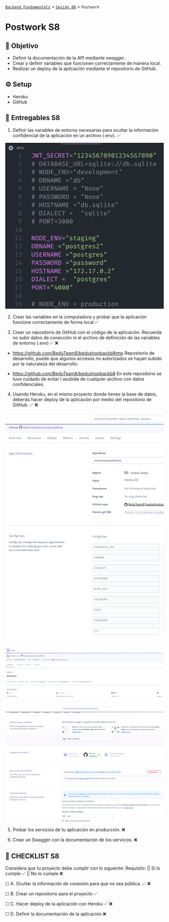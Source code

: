 [`Backend Fundamentals`](../../README.md) > [`Sesión 08`](../README.md) > `Postwork`

# Postwork S8

## 🎯 Objetivo

- Definir la documentación de la API mediante swagger.
- Crear y definir variables que funcionen correctamente de manera local.
- Realizar un deploy de la aplicación mediante el repositorio de GitHub.


## ⚙️ Setup

- Heroku
- GitHub

## 📑 Entregables S8

1. Definir las variables de entorno necesarias para ocultar la información confidencial de la aplicación en un archivo (.env).   ✅

![Archivo .env](./images/env_Variables.png)

2. Crear las variables en la computadora y probar que la aplicación funcione correctamente de forma local  ✅

3. Crear un repositorio de GitHub con el código de la aplicación. Recuerda no subir datos de conección ni el archivo de definición de las variables de entorno (.env)  ✅ ❌ 

- https://github.com/BeduTeam8/bedushopbackb8tmp Repositorio de desarrollo, puede que algunos accesos no autorizados se hayan subido por la naturaleza del desarrollo.

- https://github.com/BeduTeam8/bedushopbackb8 En este repositorio se tuvo cuidado de evitar l asubida de cualquier archivo con datos confidenciales.

4. Usando Heroku, en el mismo proyecto donde tienes la base de datos, deberás hacer deploy de la aplicación por medio del repositorio de GitHub.  ✅  ❌

![Variables de Ambiente Configuradas](./images/env_Heroku.png)

![Conexion de BD en Heroku](./images/DBmHerokuUpwith8Tables.png)

![Configuracion del App en Heroku](./images/DeploymentReadyConfig.png)

5. Probar los servicios de tu aplicación en producción.   ❌

6. Crear un Swagger con la documentación de los servicios.   ❌

## 📑 CHECKLIST S8

Considera que tu proyecto debe cumplir con lo siguiente:
Requisito:  ||  Sí lo cumple    ✅  ||  	No lo cumple    ❌

☐ A. Ocultar la información de conexión para que no sea pública. 	✅ ❌	

☐ B. Crear un repositorio para el proyecto 	✅ 	

☐ C. Hacer deploy de la aplicación con Heroku 	✅ ❌

☐ D. Definir la documentación de la aplicación 		   ❌